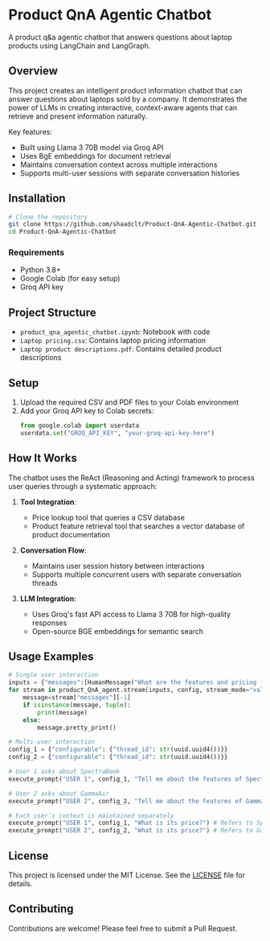 # Product QnA Agentic Chatbot

A product q&a agentic chatbot that answers questions about laptop products using LangChain and LangGraph.

## Overview

This project creates an intelligent product information chatbot that can answer questions about laptops sold by a company. It demonstrates the power of LLMs in creating interactive, context-aware agents that can retrieve and present information naturally.

Key features:
- Built using Llama 3 70B model via Groq API
- Uses BgE embeddings for document retrieval
- Maintains conversation context across multiple interactions
- Supports multi-user sessions with separate conversation histories

## Installation

```bash
# Clone the repository
git clone https://github.com/shaadclt/Product-QnA-Agentic-Chatbot.git
cd Product-QnA-Agentic-Chatbot
```

### Requirements

- Python 3.8+
- Google Colab (for easy setup)
- Groq API key

## Project Structure

- `product_qna_agentic_chatbot.ipynb`: Notebook with code 
- `Laptop pricing.csv`: Contains laptop pricing information
- `Laptop product descriptions.pdf`: Contains detailed product descriptions

## Setup

1. Upload the required CSV and PDF files to your Colab environment
2. Add your Groq API key to Colab secrets:
   ```python
   from google.colab import userdata
   userdata.set("GROQ_API_KEY", "your-groq-api-key-here")
   ```

## How It Works

The chatbot uses the ReAct (Reasoning and Acting) framework to process user queries through a systematic approach:

1. **Tool Integration**:
   - Price lookup tool that queries a CSV database
   - Product feature retrieval tool that searches a vector database of product documentation

2. **Conversation Flow**:
   - Maintains user session history between interactions
   - Supports multiple concurrent users with separate conversation threads

3. **LLM Integration**:
   - Uses Groq's fast API access to Llama 3 70B for high-quality responses
   - Open-source BGE embeddings for semantic search

## Usage Examples

```python
# Single user interaction
inputs = {"messages":[HumanMessage("What are the features and pricing for GammaAir?")]}
for stream in product_QnA_agent.stream(inputs, config, stream_mode="values"):
    message=stream["messages"][-1]
    if isinstance(message, tuple):
        print(message)
    else:
        message.pretty_print()

# Multi-user interaction
config_1 = {"configurable": {"thread_id": str(uuid.uuid4())}}
config_2 = {"configurable": {"thread_id": str(uuid.uuid4())}}

# User 1 asks about SpectraBook
execute_prompt("USER 1", config_1, "Tell me about the features of SpectraBook")

# User 2 asks about GammaAir
execute_prompt("USER 2", config_2, "Tell me about the features of GammaAir")

# Each user's context is maintained separately
execute_prompt("USER 1", config_1, "What is its price?") # Refers to SpectraBook
execute_prompt("USER 2", config_2, "What is its price?") # Refers to GammaAir
```

## License

This project is licensed under the MIT License. See the [LICENSE](LICENSE.txt) file for details.

## Contributing

Contributions are welcome! Please feel free to submit a Pull Request.
